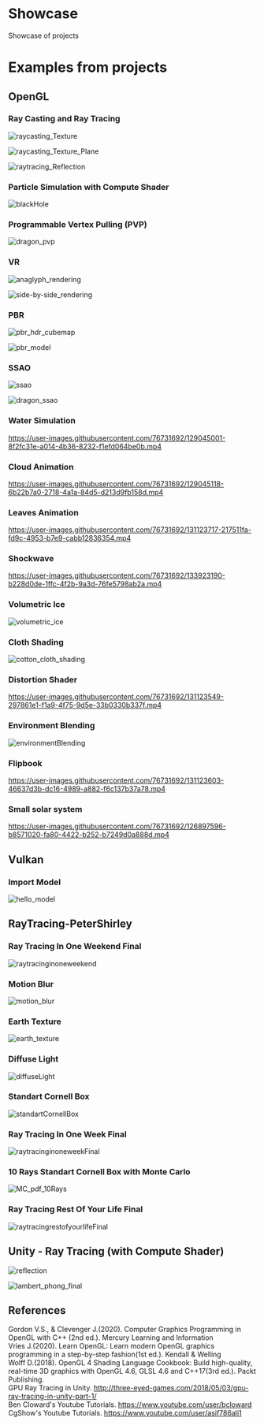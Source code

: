 # Showcase
Showcase of projects

# Examples from projects

## OpenGL

### Ray Casting and Ray Tracing

![raycasting_Texture](https://user-images.githubusercontent.com/76731692/131123299-7605ca17-3d82-49d5-8fba-f048a20e5926.jpg)

![raycasting_Texture_Plane](https://user-images.githubusercontent.com/76731692/131123304-dcb8be36-1eed-4946-8ae6-facb8bf794f6.jpg)

![raytracing_Reflection](https://user-images.githubusercontent.com/76731692/131123330-822040fb-aa58-4846-9710-1b2000155632.jpg)

### Particle Simulation with Compute Shader

![blackHole](https://user-images.githubusercontent.com/76731692/143777566-945ef8f8-b775-4498-a9f9-5326621bef02.png)

### Programmable Vertex Pulling (PVP)

![dragon_pvp](https://user-images.githubusercontent.com/76731692/143930665-e9807170-4565-45bd-b1c3-4cd657fcd185.png)

### VR

![anaglyph_rendering](https://user-images.githubusercontent.com/76731692/131123380-d8a01960-b73f-45e7-9614-6283887b7573.jpg)

![side-by-side_rendering](https://user-images.githubusercontent.com/76731692/131123402-44e88c4e-e1f3-4958-89c3-07ff1a5b6a52.jpg)

### PBR

![pbr_hdr_cubemap](https://user-images.githubusercontent.com/76731692/126897608-a9c7a7ec-664c-47c2-b821-76a559ffdc4d.jpg)

![pbr_model](https://user-images.githubusercontent.com/76731692/131123133-70bc3b2c-6318-4bc1-8163-c5a0dc6f8cf7.jpg)

### SSAO

![ssao](https://user-images.githubusercontent.com/76731692/126897611-c18b810c-0807-4f74-a3a2-addc8dab6739.jpg)

![dragon_ssao](https://user-images.githubusercontent.com/76731692/127374087-34fc474f-eb80-4839-8416-769324782f0b.jpg)

### Water Simulation

https://user-images.githubusercontent.com/76731692/129045001-8f2fc31e-a014-4b36-8232-f1efd064be0b.mp4

### Cloud Animation

https://user-images.githubusercontent.com/76731692/129045118-6b22b7a0-2718-4a1a-84d5-d213d9fb158d.mp4

### Leaves Animation

https://user-images.githubusercontent.com/76731692/131123717-217511fa-fd9c-4953-b7e9-cabb12836354.mp4

### Shockwave

https://user-images.githubusercontent.com/76731692/133923190-b228d0de-1ffc-4f2b-9a3d-76fe5798ab2a.mp4

### Volumetric Ice

![volumetric_ice](https://user-images.githubusercontent.com/76731692/131123781-22504c4b-9106-4e84-82f6-f126f7fc140c.jpg)

### Cloth Shading

![cotton_cloth_shading](https://user-images.githubusercontent.com/76731692/131123515-67b7e117-e7eb-4f76-b52a-6e68dfd1f71d.jpg)

### Distortion Shader

https://user-images.githubusercontent.com/76731692/131123549-297861e1-f1a9-4f75-9d5e-33b0330b337f.mp4

### Environment Blending

![environmentBlending](https://user-images.githubusercontent.com/76731692/131123588-daf830bf-0514-486c-902e-58aee3535d8d.jpg)

### Flipbook

https://user-images.githubusercontent.com/76731692/131123603-46637d3b-dc16-4989-a882-f6c137b37a78.mp4

### Small solar system
https://user-images.githubusercontent.com/76731692/126897596-b8571020-fa80-4422-b252-b7249d0a888d.mp4

## Vulkan

### Import Model

![hello_model](https://user-images.githubusercontent.com/76731692/126897626-54ef1208-c087-4402-b522-2c6f0500c1a6.jpg)

## RayTracing-PeterShirley

### Ray Tracing In One Weekend Final

![raytracinginoneweekend](https://user-images.githubusercontent.com/76731692/131985372-ecfce2bb-b6f9-4ecb-85db-d8eb6e9a65d1.jpg)

### Motion Blur

![motion_blur](https://user-images.githubusercontent.com/76731692/131985486-8767e9d8-8d18-4276-833e-883dac990b28.jpg)

### Earth Texture

![earth_texture](https://user-images.githubusercontent.com/76731692/131986027-9aef51d4-4a3a-43fc-9447-87c5525e27ca.jpg)

### Diffuse Light

![diffuseLight](https://user-images.githubusercontent.com/76731692/131986048-046ea9bf-4449-436e-beda-5e4420a919f9.jpg)

### Standart Cornell Box

![standartCornellBox](https://user-images.githubusercontent.com/76731692/131986096-8de71b14-a1c3-48b0-b85c-a6f06a9617df.jpg)

### Ray Tracing In One Week Final

![raytracinginoneweekFinal](https://user-images.githubusercontent.com/76731692/131986178-491a61cb-809a-4a15-ad3a-556666904411.jpg)

### 10 Rays Standart Cornell Box with Monte Carlo

![MC_pdf_10Rays](https://user-images.githubusercontent.com/76731692/131986246-bb323277-8817-4bcf-aa45-f41d9a8714fc.jpg)

### Ray Tracing Rest Of Your Life Final

![raytracingrestofyourlifeFinal](https://user-images.githubusercontent.com/76731692/133923289-b2243c63-123c-4a3a-8a67-f6aa46a8856b.jpg)

## Unity - Ray Tracing (with Compute Shader)

![reflection](https://user-images.githubusercontent.com/76731692/126897641-c8acef57-1668-4c3d-bcf1-417783df4864.jpg)

![lambert_phong_final](https://user-images.githubusercontent.com/76731692/126897643-9222aa89-eb3f-42e5-a637-8cd141363a54.jpg)

## References
Gordon V.S., & Clevenger J.(2020). Computer Graphics Programming in OpenGL with C++ (2nd ed.). Mercury Learning and Information <br />
Vries J.(2020). Learn OpenGL: Learn modern OpenGL graphics programming in a step-by-step fashion(1st ed.). Kendall & Welling <br />
Wolff D.(2018). OpenGL 4 Shading Language Cookbook: Build high-quality, real-time 3D graphics with OpenGL 4.6, GLSL 4.6 and C++17(3rd ed.). Packt Publishing. <br />
GPU Ray Tracing in Unity. http://three-eyed-games.com/2018/05/03/gpu-ray-tracing-in-unity-part-1/ <br />
Ben Cloward's Youtube Tutorials. https://www.youtube.com/user/bcloward <br />
CgShow's Youtube Tutorials. https://www.youtube.com/user/asif786ali1
